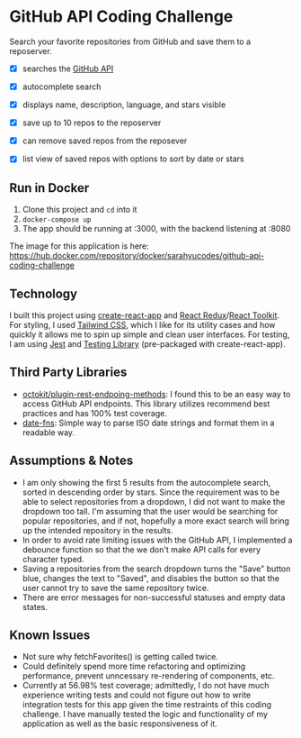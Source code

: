 # GitHub API Coding Challenge
Search your favorite repositories from GitHub and save them to a reposerver.
- [x] searches the [GitHub API](https://docs.github.com/en/rest)
- [x] autocomplete search
- [x] displays name, description, language, and stars visible
- [x] save up to 10 repos to the reposerver
- [x] can remove saved repos from the reposever
- [x] list view of saved repos with options to sort by date or stars


## Run in Docker
1. Clone this project and ```cd``` into it
2. ```docker-compose up```
3. The app should be running at :3000, with the backend listening at :8080

The image for this application is here: https://hub.docker.com/repository/docker/sarahyucodes/github-api-coding-challenge


## Technology
I built this project using [create-react-app](https://create-react-app.dev/) and [React Redux](https://react-redux.js.org/)/[React Toolkit](https://redux-toolkit.js.org/). For styling, I used [Tailwind CSS](https://tailwindcss.com/), which I like for its utility cases and how quickly it allows me to spin up simple and clean user interfaces. For testing, I am using [Jest](https://jestjs.io/) and [Testing Library](https://testing-library.com/) (pre-packaged with create-react-app).


## Third Party Libraries
- [octokit/plugin-rest-endpoing-methods](https://github.com/octokit/plugin-rest-endpoint-methods.js/blob/master/docs/users/getAuthenticated.md): I found this to be an easy way to access GitHub API endpoints. This library utilizes recommend best practices and has 100% test coverage.
- [date-fns](https://date-fns.org/): Simple way to parse ISO date strings and format them in a readable way.


## Assumptions & Notes
- I am only showing the first 5 results from the autocomplete search, sorted in descending order by stars. Since the requirement was to be able to select repositories from a dropdown, I did not want to make the dropdown too tall. I'm assuming that the user would be searching for popular repositories, and if not, hopefully a more exact search will bring up the intended repository in the results.
- In order to avoid rate limiting issues with the GitHub API, I implemented a debounce function so that the we don't make API calls for every character typed.
- Saving a repositories from the search dropdown turns the "Save" button blue, changes the text to "Saved", and disables the button so that the user cannot try to save the same repository twice.
- There are error messages for non-successful statuses and empty data states.


## Known Issues
- Not sure why fetchFavorites() is getting called twice.
- Could definitely spend more time refactoring and optimizing performance, prevent unncessary re-rendering of components, etc.
- Currently at 56.98% test coverage; admittedly, I do not have much experience writing tests and could not figure out how to write integration tests for this app given the time restraints of this coding challenge. I have manually tested the logic and functionality of my application as well as the basic responsiveness of it.
